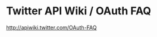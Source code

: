 <!--
id: 171935307
link: http://kevinisom.info/post/171935307/twitter-api-wiki-oauth-faq
slug: twitter-api-wiki-oauth-faq
date: Wed Aug 26 2009 18:22:41 GMT+1200 (NZST)
raw: {"blog_name":"kevinisom","id":171935307,"post_url":"http://kevinisom.info/post/171935307/twitter-api-wiki-oauth-faq","slug":"twitter-api-wiki-oauth-faq","type":"link","date":"2009-08-26 06:22:41 GMT","timestamp":1251267761,"state":"published","format":"html","reblog_key":"aqakZ5zt","tags":[],"short_url":"http://tmblr.co/Zw68YyAFuPB","highlighted":[],"feed_item":"http://apiwiki.twitter.com/OAuth-FAQ","from_feed_id":"650234","note_count":0,"title":"Twitter API Wiki / OAuth FAQ","url":"http://apiwiki.twitter.com/OAuth-FAQ","description":""}
publish: 2009-08-026
tags: 
title: Twitter API Wiki / OAuth FAQ
-->


Twitter API Wiki / OAuth FAQ
============================

<http://apiwiki.twitter.com/OAuth-FAQ>

